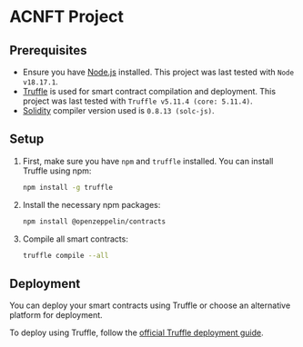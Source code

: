# ACNFT Project

## Prerequisites

- Ensure you have [Node.js](https://nodejs.org/) installed. This project was last tested with `Node v18.17.1`.
- [Truffle](https://www.trufflesuite.com/) is used for smart contract compilation and deployment. This project was last tested with `Truffle v5.11.4 (core: 5.11.4)`.
- [Solidity](https://soliditylang.org/) compiler version used is `0.8.13 (solc-js)`.

## Setup

1. First, make sure you have `npm` and `truffle` installed. You can install Truffle using npm:
    ```bash
    npm install -g truffle
    ```

2. Install the necessary npm packages:
    ```bash
    npm install @openzeppelin/contracts
    ```

3. Compile all smart contracts:
    ```bash
    truffle compile --all
    ```

## Deployment

You can deploy your smart contracts using Truffle or choose an alternative platform for deployment.

To deploy using Truffle, follow the [official Truffle deployment guide](https://www.trufflesuite.com/docs/truffle/getting-started/running-migrations).


